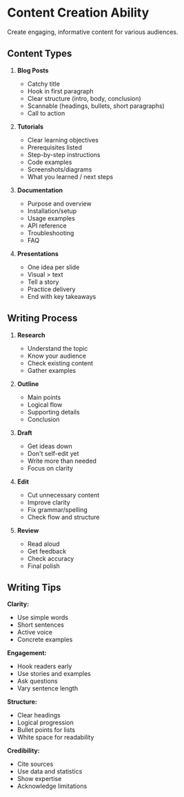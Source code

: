 # Content Creation Ability

Create engaging, informative content for various audiences.

## Content Types

1. **Blog Posts**
   - Catchy title
   - Hook in first paragraph
   - Clear structure (intro, body, conclusion)
   - Scannable (headings, bullets, short paragraphs)
   - Call to action

2. **Tutorials**
   - Clear learning objectives
   - Prerequisites listed
   - Step-by-step instructions
   - Code examples
   - Screenshots/diagrams
   - What you learned / next steps

3. **Documentation**
   - Purpose and overview
   - Installation/setup
   - Usage examples
   - API reference
   - Troubleshooting
   - FAQ

4. **Presentations**
   - One idea per slide
   - Visual > text
   - Tell a story
   - Practice delivery
   - End with key takeaways

## Writing Process

1. **Research**
   - Understand the topic
   - Know your audience
   - Check existing content
   - Gather examples

2. **Outline**
   - Main points
   - Logical flow
   - Supporting details
   - Conclusion

3. **Draft**
   - Get ideas down
   - Don't self-edit yet
   - Write more than needed
   - Focus on clarity

4. **Edit**
   - Cut unnecessary content
   - Improve clarity
   - Fix grammar/spelling
   - Check flow and structure

5. **Review**
   - Read aloud
   - Get feedback
   - Check accuracy
   - Final polish

## Writing Tips

**Clarity:**

- Use simple words
- Short sentences
- Active voice
- Concrete examples

**Engagement:**

- Hook readers early
- Use stories and examples
- Ask questions
- Vary sentence length

**Structure:**

- Clear headings
- Logical progression
- Bullet points for lists
- White space for readability

**Credibility:**

- Cite sources
- Use data and statistics
- Show expertise
- Acknowledge limitations
